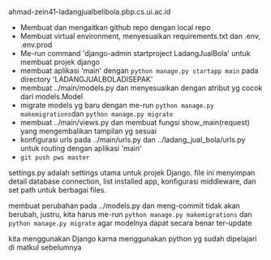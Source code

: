 ahmad-zein41-ladangjualbelibola.pbp.cs.ui.ac.id

- Membuat dan mengaitkan github repo dengan local repo
- Membuat virtual environment, menyesuaikan requirements.txt dan .env, .env.prod
- Me-run command 'django-admin startproject LadangJualBola' untuk membuat projek django
- membuat aplikasi 'main' dengan `python manage.py startapp main` pada directory 'LADANGJUALBOLADISEPAK'
- membuat ../main/models.py dan menyesuaikan dengan atribut yg cocok dari models.Model
- migrate models yg baru dengan me-run `python manage.py makemigrations`dan `python manage.py migrate`
- membuat ../main/views.py dan membuat fungsi show_main(request) yang mengembalikan tampilan yg sesuai
- konfigurasi urls pada ../main/urls.py dan ../ladang_jual_bola/urls.py untuk routing dengan aplikasi 'main'
- `git push pws master`


settings.py adalah settings utama untuk projek Django. file ini menyimpan detail database connection, list installed app, konfigurasi middleware, dan set path untuk berbagai files. 

membuat perubahan pada ../models.py dan meng-commit tidak akan berubah, justru, kita harus me-run `python manage.py makemigrations` dan `python manage.py migrate` agar modelnya dapat secara benar ter-update

kita menggunakan Django karna menggunakan python yg sudah dipelajari di matkul sebelumnya
